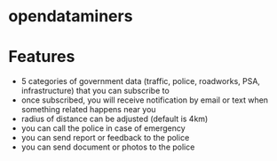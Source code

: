 # opendataminers

# Features
- 5 categories of government data (traffic, police, roadworks, PSA, infrastructure) that you can subscribe to
- once subscribed, you will receive notification by email or text when something related happens near you
- radius of distance can be adjusted (default is 4km)
- you can call the police in case of emergency
- you can send report or feedback to the police
- you can send document or photos to the police
